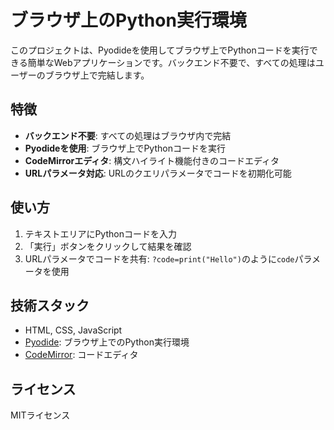 # ブラウザ上のPython実行環境

このプロジェクトは、Pyodideを使用してブラウザ上でPythonコードを実行できる簡単なWebアプリケーションです。バックエンド不要で、すべての処理はユーザーのブラウザ上で完結します。

## 特徴

- **バックエンド不要**: すべての処理はブラウザ内で完結
- **Pyodideを使用**: ブラウザ上でPythonコードを実行
- **CodeMirrorエディタ**: 構文ハイライト機能付きのコードエディタ
- **URLパラメータ対応**: URLのクエリパラメータでコードを初期化可能

## 使い方

1. テキストエリアにPythonコードを入力
2. 「実行」ボタンをクリックして結果を確認
3. URLパラメータでコードを共有: `?code=print("Hello")`のように`code`パラメータを使用

## 技術スタック

- HTML, CSS, JavaScript
- [Pyodide](https://pyodide.org/): ブラウザ上でのPython実行環境
- [CodeMirror](https://codemirror.net/): コードエディタ

## ライセンス

MITライセンス